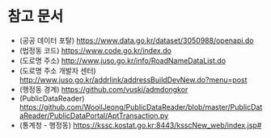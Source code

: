 # 참고 문서

- (공공 데이터 포탈) https://www.data.go.kr/dataset/3050988/openapi.do
- (법정동 코드) https://www.code.go.kr/index.do
- (도로명 주소) http://www.juso.go.kr/info/RoadNameDataList.do
- (도로명 주소 개발자 센터) http://www.juso.go.kr/addrlink/addressBuildDevNew.do?menu=post
- (행정동 경계) https://github.com/vuski/admdongkor
- (PublicDataReader) https://github.com/WooilJeong/PublicDataReader/blob/master/PublicDataReader/PublicDataPortal/AptTransaction.py
- (통계청 - 행정동) https://kssc.kostat.go.kr:8443/ksscNew_web/index.jsp#

